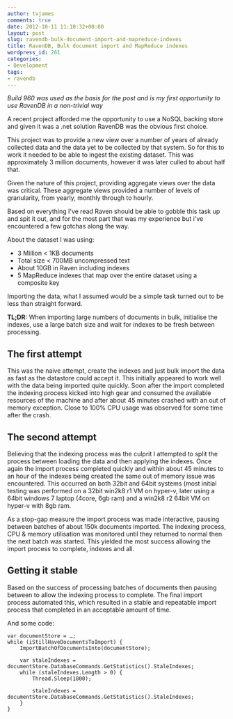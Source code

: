 ```yaml
---
author: tvjames
comments: true
date: 2012-10-11 11:10:32+00:00
layout: post
slug: ravendb-bulk-document-import-and-mapreduce-indexes
title: RavenDB, Bulk document import and MapReduce indexes
wordpress_id: 261
categories:
- Development
tags:
- ravendb
---
```


_Build 960 was used as the basis for the post and is my first opportunity to use RavenDB in a non-trivial way_

A recent project afforded me the opportunity to use a NoSQL backing store and given it was a .net solution RavenDB was the obvious first choice.

This project was to provide a new view over a number of years of already collected data and the data yet to be collected by that system. So for this to work it needed to be able to ingest the existing dataset. This was approximately 3 million documents, however it was later culled to about half that.

Given the nature of this project, providing aggregate views over the data was critical. These aggregate views provided a number of levels of granularity, from yearly, monthly through to hourly.

Based on everything I've read Raven should be able to gobble this task up and spit it out, and for the most part that was my experience but i've encountered a few gotchas along the way.

About the dataset I was using:

  * 3 Million < 1KB documents
  * Total size < 700MB uncompressed text
  * About 10GB in Raven including indexes
  * 5 MapReduce indexes that map over the entire dataset using a composite key

Importing the data, what I assumed would be a simple task turned out to be less than straight forward.

**TL;DR:** When importing large numbers of documents in bulk, initialise the indexes, use a large batch size and wait for indexes to be fresh between processing.

## The first attempt

This was the naive attempt, create the indexes and just bulk import the data as fast as the datastore could accept it. This initially appeared to work well with the data being imported quite quickly. Soon after the import completed the indexing process kicked into high gear and consumed the available resources of the machine and after about 45 minutes crashed with an out of memory exception. Close to 100% CPU usage was observed for some time after the crash.

## The second attempt

Believing that the indexing process was the culprit I attempted to split the process between loading the data and then applying the indexes. Once again the import process completed quickly and within about 45 minutes to an hour of the indexes being created the same out of memory issue was encountered. This occurred on both 32bit and 64bit systems (most initial testing was performed on a 32bit win2k8 r1 VM on hyper-v, later using a 64bit windows 7 laptop (4core, 6gb ram) and a win2k8 r2 64bit VM on hyper-v with 8gb ram.

As a stop-gap measure the import process was made interactive, pausing between batches of about 150k documents imported. The indexing process, CPU & memory utilisation was monitored until they returned to normal then the next batch was started. This yielded the most success allowing the import process to complete, indexes and all.

## Getting it stable

Based on the success of processing batches of documents then pausing between to allow the indexing process to complete. The final import process automated this, which resulted in a stable and repeatable import process that completed in an acceptable amount of time.

And some code:

```
var documentStore = …;
while (iStillHaveDocumentsToImport) {
    ImportBatchOfDocumentsInto(documentStore);

    var staleIndexes = documentStore.DatabaseCommands.GetStatistics().StaleIndexes;
    while (staleIndexes.Length > 0) {
        Thread.Sleep(1000);

        staleIndexes = documentStore.DatabaseCommands.GetStatistics().StaleIndexes;
    }
}
```
